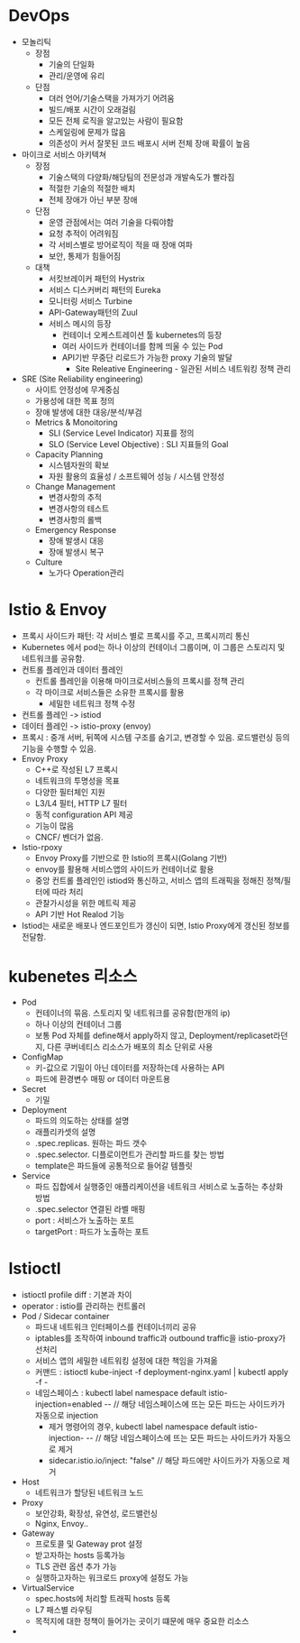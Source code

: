 # DevOps

* 모놀리틱
	* 장점
		* 기술의 단일화
		* 관리/운영에 유리
	* 단점
		* 뎌러 언어/기술스택을 가져가기 어려움
		* 빌드/배포 시간이 오래걸림
		* 모든 전체 로직을 알고있는 사람이 필요함
		* 스케일링에 문제가 많음
		* 의존성이 커서 잘못된 코드 배포시 서버 전체 장애 확률이 높음
* 마이크로 서비스 아키텍쳐
	* 장점
		* 기술스택의 다양화/해당팀의 전문성과 개발속도가 빨라짐
		* 적절한 기술의 적절한 배치
		* 전체 장애가 아닌 부분 장애
	* 단점
		* 운영 관점에서는 여러 기술을 다뤄야함
		* 요청 추적이 어려워짐
		* 각 서비스별로 방어로직이 적을 때 장애 여파
		* 보안, 통제가 힘들어짐
	* 대책
		* 서킷브레이커 패턴의 Hystrix
		* 서비스 디스커버리 패턴의 Eureka
		* 모니터링 서비스 Turbine
		* API-Gateway패턴의 Zuul
		* 서비스 메시의 등장
			* 컨테이너 오케스트레이션 툴 kubernetes의 등장
			* 여러 사이드카 컨테이너를 함께 띄울 수 있는 Pod
			* API기반 무중단 리로드가 가능한 proxy 기술의 발달
				* Site Releative Engineering - 일관된 서비스 네트워킹 정책 관리
* SRE (Site Reliability engineering)
	* 사이트 안정성에 무게중심
	* 가용성에 대한 목표 정의
	* 장애 발생에 대한 대응/분석/부검
	* Metrics & Monoitoring
		* SLI (Service Level Indicator) 지표를 정의
		* SLO (Service Level Objective) : SLI 지표들의 Goal
	* Capacity Planning
		* 시스템자원의 확보
		* 자원 활용의 효율성 / 소프트웨어 성능 / 시스템 안정성
	* Change Management
		* 변경사항의 추적
		* 변경사항의 테스트
		* 변경사항의 롤백
	* Emergency Response
		* 장애 발생시 대응
		* 장애 발생시 복구
	* Culture
		* 노가다 Operation관리

# Istio & Envoy

* 프록시 사이드카 패턴: 각 서비스 별로 프록시를 주고, 프록시끼리 통신
* Kubernetes 에서 pod는 하나 이상의 컨테이너 그룹이며, 이 그룹은 스토리지 및 네트워크를 공유함.
* 컨트롤 플레인과 데이터 플레인
	* 컨트롤 플레인을 이용해 마이크로서비스들의 프록시를 정책 관리
	* 각 마이크로 서비스들은 소유한 프록시를 활용
		* 세밀한 네트워크 정책 수정
* 컨트롤 플레인 -> istiod
* 데이터 플레인 -> istio-proxy (envoy)
* 프록시 : 중개 서버, 뒤쪽에 시스템 구조를 숨기고, 변경할 수 있음. 로드밸런싱 등의 기능을 수행할 수 있음.
* Envoy Proxy
	* C++로 작성된 L7 프록시
	* 네트워크의 투명성을 목표
	* 다양한 필터체인 지원
	* L3/L4 필터, HTTP L7 필터
	* 동적 configuration API 제공
	* 기능이 많음
	* CNCF/ 벤더가 없음.
* Istio-rpoxy
	* Envoy Proxy를 기반으로 한 Istio의 프록시(Golang 기반)
	* envoy를 활용해 서비스앱의 사이드카 컨테이너로 활용
	* 중앙 컨트롤 플레인인 istiod와 통신하고, 서비스 앱의 트래픽을 정해진 정책/필터에 따라 처리
	* 관찰가시성을 위한 메트릭 제공
	* API 기반 Hot Realod 기능 
* Istiod는 새로운 배포나 엔드포인트가 갱신이 되면, Istio Proxy에게 갱신된 정보를 전달함.

# kubenetes 리소스

* Pod 
  * 컨테이너의 묶음. 스토리지 및 네트워크를 공유함(한개의 ip)
  * 하나 이상의 컨테이너 그룹
  * 보통 Pod 자체를 define해서 apply하지 않고, Deployment/replicaset라던지, 다른 쿠버네티스 리소스가 배포의 최소 단위로 사용
* ConfigMap
  * 키-값으로 기밀이 아닌 데이터를 저장하는데 사용하는 API
  * 파드에 환경변수 매핑 or 데이터 마운트용
* Secret
  * 기밀
* Deployment
  * 파드의 의도하는 상태를 설명
  * 래플리카셋의 설명
  * .spec.replicas. 원하는 파드 갯수
  * .spec.selector. 디플로이먼트가 관리할 파드를 찾는 방법
  * template은 파드들에 공통적으로 들어갈 템플릿 
* Service
  * 파드 집합에서 실행중인 애플리케이션을 네트워크 서비스로 노출하는 추상화 방법
  * .spec.selector 연결된 라벨 매핑
  * port : 서비스가 노출하는 포트
  * targetPort : 파드가 노출하는 포트

# Istioctl

* istioctl profile diff : 기본과 차이
* operator : istio를 관리하는 컨트롤러
* Pod / Sidecar container  
  * 파드내 네트워크 인터페이스를 컨테이너끼리 공유
  * iptables를 조작하여 inbound traffic과 outbound traffic을 istio-proxy가 선처리
  * 서비스 앱의 세밀한 네트워킹 설정에 대한 책임을 가져옮 
  * 커맨드 : istioctl kube-inject -f deployment-nginx.yaml | kubectl apply -f -
  * 네임스페이스 : kubectl label namespace default istio-injection=enabled -- // 해당 네임스페이스에 뜨는 모든 파드는 사이드카가 자동으로 injection
    * 제거 명령어의 경우, kubectl label namespace default istio-injection- -- // 해당 네임스페이스에 뜨는 모든 파드는 사이드카가 자동으로 제거
    * sidecar.istio.io/inject: "false" // 해당 파드에만 사이드카가 자동으로 제거
* Host 
  * 네트워크가 할당된 네트워크 노드
* Proxy 
  * 보안강화, 확장성, 유연성, 로드밸런싱
  * Nginx, Envoy..
* Gateway
  * 프로토콜 및 Gateway prot 설정
  * 받고자하는 hosts 등록가능
  * TLS 관련 옵션 추가 가능
  * 실행하고자하는 워크로드 proxy에 설정도 가능 
* VirtualService
  * spec.hosts에 처리할 트래픽 hosts 등록
  * L7 패스별 라우팅
  * 목적지에 대한 정책이 들어가는 곳이기 떄문에 매우 중요한 리소스
*